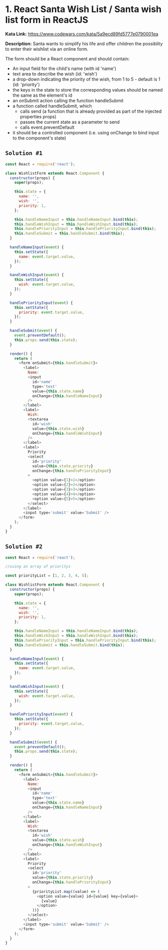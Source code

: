 # 1. React Santa Wish List / Santa wish list form in ReactJS

**Kata Link:** https://www.codewars.com/kata/5a9ecd89fd5777e0790001ea

**Description:** Santa wants to simplify his life and offer children the possiblity to enter their wishlist via an online form.

The form should be a React component and should contain:

* An input field for the child's name (with id 'name')
* text area to describe the wish (id: 'wish')
* a drop-down indicating the priority of the wish, from 1 to 5 - default is 1 (id: 'priority')
* the keys in the state to store the corresponding values should be named the same as the element's id
* an onSubmit action calling the function handleSubmit
* a function called handleSubmit, which
  - calls send (a function that is already provided as part of the injected properties props)
  - passes the current state as a parameter to send
  - calls event.preventDefault
* it should be a controlled component (i.e. using onChange to bind input to the component's state)

## `Solution #1`

```JavaScript
const React = require('react');

class WishlistForm extends React.Component {
  constructor(props) {
    super(props);

    this.state = {
      name: '',
      wish: '',
      priority: 1,
    };

    this.handleNameInput = this.handleNameInput.bind(this);
    this.handleWishInput = this.handleWishInput.bind(this);
    this.handlePriorityInput = this.handlePriorityInput.bind(this);
    this.handleSubmit = this.handleSubmit.bind(this);
  }

  handleNameInput(event) {
    this.setState({
      name: event.target.value,
    });
  }

  handleWishInput(event) {
    this.setState({
      wish: event.target.value,
    });
  }

  handlePriorityInput(event) {
    this.setState({
      priority: event.target.value,
    });
  }

  handleSubmit(event) {
    event.preventDefault();
    this.props.send(this.state);
  }

  render() {
    return (
      <form onSubmit={this.handleSubmit}>
        <label>
          Name:
          <input
            id='name'
            type='text'
            value={this.state.name}
            onChange={this.handleNameInput}
          />
        </label>
        <label>
          Wish:
          <textarea
            id='wish'
            value={this.state.wish}
            onChange={this.handleWishInput}
          />
        </label>
        <label>
          Priority
          <select
            id='priority'
            value={this.state.priority}
            onChange={this.handlePriorityInput}
          >
            <option value={1}>1</option>
            <option value={2}>2</option>
            <option value={3}>3</option>
            <option value={4}>4</option>
            <option value={5}>5</option>
          </select>
        </label>
        <input type='submit' value='Submit' />
      </form>
    );
  }
}
```

## `Solution #2`
```JavaScript
const React = require('react');

//using an array of prioritys

const priorityList = [1, 2, 3, 4, 5];

class WishlistForm extends React.Component {
  constructor(props) {
    super(props);

    this.state = {
      name: '',
      wish: '',
      priority: 1,
    };

    this.handleNameInput = this.handleNameInput.bind(this);
    this.handleWishInput = this.handleWishInput.bind(this);
    this.handlePriorityInput = this.handlePriorityInput.bind(this);
    this.handleSubmit = this.handleSubmit.bind(this);
  }

  handleNameInput(event) {
    this.setState({
      name: event.target.value,
    });
  }

  handleWishInput(event) {
    this.setState({
      wish: event.target.value,
    });
  }

  handlePriorityInput(event) {
    this.setState({
      priority: event.target.value,
    });
  }

  handleSubmit(event) {
    event.preventDefault();
    this.props.send(this.state);
  }

  render() {
    return (
      <form onSubmit={this.handleSubmit}>
        <label>
          Name:
          <input
            id='name'
            type='text'
            value={this.state.name}
            onChange={this.handleNameInput}
          />
        </label>
        <label>
          Wish:
          <textarea
            id='wish'
            value={this.state.wish}
            onChange={this.handleWishInput}
          />
        </label>
        <label>
          Priority
          <select
            id='priority'
            value={this.state.priority}
            onChange={this.handlePriorityInput}
          >
            {priorityList.map((value) => (
              <option value={value} id={value} key={value}>
                {value}
              </option>
            ))}
          </select>
        </label>
        <input type='submit' value='Submit' />
      </form>
    );
  }
}
```
